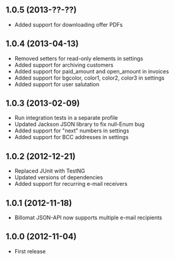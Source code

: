 ## 1.0.5 (2013-??-??)

* Added support for downloading offer PDFs

## 1.0.4 (2013-04-13)

* Removed setters for read-only elements in settings
* Added support for archiving customers
* Added support for paid_amount and open_amount in invoices
* Added support for bgcolor, color1, color2, color3 in settings
* Added support for user salutation

## 1.0.3 (2013-02-09)

* Run integration tests in a separate profile
* Updated Jackson JSON library to fix null-Enum bug
* Added support for "next" numbers in settings
* Added support for BCC addresses in settings

## 1.0.2 (2012-12-21)

* Replaced JUnit with TestNG
* Updated versions of dependencies
* Added support for recurring e-mail receivers

## 1.0.1 (2012-11-18)

* Billomat JSON-API now supports multiple e-mail recipients

## 1.0.0 (2012-11-04)

* First release

